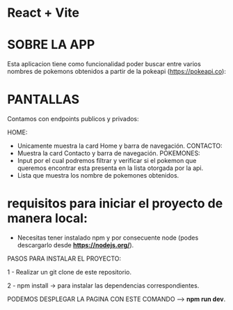# React + Vite

# SOBRE LA APP

Esta aplicacion tiene como funcionalidad poder buscar entre varios nombres de pokemons obtenidos a partir de la pokeapi (https://pokeapi.co):

# PANTALLAS

Contamos con endpoints publicos y privados:

HOME:

- Unicamente muestra la card Home y barra de navegación.
  CONTACTO:
- Muestra la card Contacto y barra de navegación.
  POKEMONES:
- Input por el cual podremos filtrar y verificar si el pokemon que queremos encontrar esta presenta en la lista otorgada por la api.
- Lista que muestra los nombre de pokemones obtenidos.

# requisitos para iniciar el proyecto de manera local:

- Necesitas tener instalado npm y por consecuente node (podes descargarlo desde **https://nodejs.org/**).

PASOS PARA INSTALAR EL PROYECTO:

1 - Realizar un git clone de este repositorio.

2 - npm install -> para instalar las dependencias correspondientes.

PODEMOS DESPLEGAR LA PAGINA CON ESTE COMANDO --> **npm run dev**.
